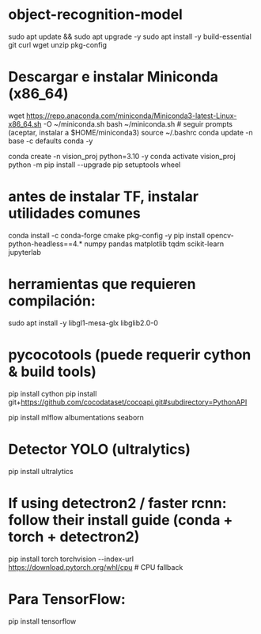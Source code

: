 # object-recognition-model

sudo apt update && sudo apt upgrade -y
sudo apt install -y build-essential git curl wget unzip pkg-config


# Descargar e instalar Miniconda (x86_64)
wget https://repo.anaconda.com/miniconda/Miniconda3-latest-Linux-x86_64.sh -O ~/miniconda.sh
bash ~/miniconda.sh  # seguir prompts (aceptar, instalar a $HOME/miniconda3)
source ~/.bashrc
conda update -n base -c defaults conda -y


conda create -n vision_proj python=3.10 -y
conda activate vision_proj
python -m pip install --upgrade pip setuptools wheel

# antes de instalar TF, instalar utilidades comunes
conda install -c conda-forge cmake pkg-config -y
pip install opencv-python-headless==4.* numpy pandas matplotlib tqdm scikit-learn jupyterlab
# herramientas que requieren compilación:
sudo apt install -y libgl1-mesa-glx libglib2.0-0
# pycocotools (puede requerir cython & build tools)
pip install cython
pip install git+https://github.com/cocodataset/cocoapi.git#subdirectory=PythonAPI


pip install mlflow albumentations seaborn
# Detector YOLO (ultralytics)
pip install ultralytics
# If using detectron2 / faster rcnn: follow their install guide (conda + torch + detectron2)
pip install torch torchvision --index-url https://download.pytorch.org/whl/cpu  # CPU fallback
# Para TensorFlow:
pip install tensorflow
